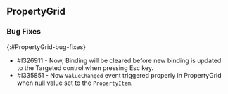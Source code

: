 ## PropertyGrid

### Bug Fixes
{:#PropertyGrid-bug-fixes}

* \#I326911 - Now, Binding will be cleared before new binding is updated to the Targeted control when pressing Esc key.
* \#I335851 - Now `ValueChanged` event triggered properly in PropertyGrid when null value set to the `PropertyItem`.
